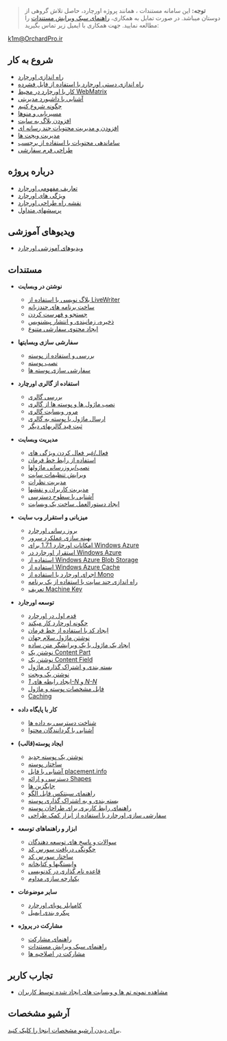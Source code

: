 > **توجه:** این سامانه مستندات ، همانند پروژه اورچارد، حاصل تلاش گروهی از دوستان میباشد.
در صورت تمایل به همکاری، [راهنمای سبک ویرایش مستندات](مستندات/راهنمای-سبک-ویرایش-مستندات) را مطالعه نمایید.
جهت همکاری با ایمیل زیر تماس بگیرید:

k1m@OrchardPro.ir

## شروع به کار ##
* [راه اندازی اورچارد](مستندات/راه-اندازی-اورچارد)
* [راه اندازی دستی اورچارد با استفاده از فایل فشرده](مستندات/راه-اندازی-دستی-اورچارد-با-استفاده-از-فایل-فشرده)
* [کار با اورچارد در محیط WebMatrix](مستندات/کار-با-اورچارد-در-محیط-WebMatrix)
* [آشنایی با داشبورد مدیریتی](مستندات/آشنایی-با-داشبورد-مدیریتی)
* [چگونه شروع کنیم](مستندات/چگونه-شروع-کنیم)
* [مسیریابی و منوها](مستندات/مسیریابی-و-منوها)
* [افزودن بلاگ به سایت](مستندات/افزودن-بلاگ-به-سایت)
* [افزودن و مدیریت محتویات چند رسانه ای](مستندات/افزودن-و-مدیریت-محتویات-چند-رسانه-ای)
* [مدیریت ویجت ها](مستندات/مدیریت-ویجت-ها)
* [ساماندهی محتویات با استفاده از برچسب](مستندات/ساماندهی-محتویات-بااستفاده-از-برچسب)
* [طراحی فرم سفارشی](مستندات/طراحی-فرم-سفارشی "استفاده از فرم های سفارشی برای ایجاد صفحه اشتراک و تماس با ما")

## درباره پروژه ##
* [تعاریف مفهومی اورچارد](مستندات/تعاریف-مفهومی-اورچارد)
* [ویژگی های اورچارد](مستندات/ویژگی-های-اورچارد "یک راهنمای کلی برای تمام ماژول ها و ویژگی های ساخته شده در اورچارد")
* [نقشه راه طراحی اورچارد](مستندات/نقشه-راه-طراحی-اورچارد)
* [پرسشهای متداول](مستندات/پرسشهای-متداول)

## ویدیوهای آموزشی ##

* [ویدیوهای آموزشی اورچارد](مستندات/ویدیوهای-آموزشی-اورچارد)

## مستندات ##

* **نوشتن در وبسایت**
    * [بلاگ نویسی با استفاده از LiveWriter](مستندات/بلاگ-نویسی-با-استفاده-از-LiveWriter)
    * [ساخت برنامه های چندزبانه](مستندات/ساخت-برنامه-های-چندزبانه)
    * [جستجو و فهرست کردن](مستندات/جستجو-و-فهرست-کردن)
    * [ذخیره، زمانبندی و انتشار پیشنویس](مستندات/ذخیره-زمانبندی-و-انتشار-پیشنویس)
    * [ایجاد محتوی سفارشی متنوع](مستندات/ایجاد-محتوی-سفارشی-متنوع)


* **سفارشی سازی وبسایتها**
    * [بررسی و استفاده از پوسته](مستندات/Previewing-and-applying-a-theme)
    * [نصب پوسته](مستندات/Installing-themes)
    * [سفارشی سازی پوسته ها](مستندات/Customizing-the-default-theme)


* **استفاده از گالری اورچارد**
    * [بررسی گالری](مستندات/Gallery-overview)
    * [نصب ماژول ها و پوسته ها از گالری](مستندات/Installing-modules-and-themes-from-the-gallery)
    * [مرور وبسایت گالری](مستندات/Browsing-the-gallery-web-site)
    * [ارسال ماژول یا پوسته به گالری](مستندات/Contributing-a-module-or-theme-to-the-gallery)
    * [ثبت فید گالریهای دیگر](مستندات/Module-gallery-feeds)


* **مدیریت وبسایت**
    * [فعال/غیر فعال کردن ویژگی های](مستندات/Enabling-and-disabling-features)
    * [استفاده از رابط خط فرمان](مستندات/Using-the-command-line-interface)
    * [نصب/بروزرسانی ماژولها](مستندات/Installing-and-upgrading-modules)
    * [ویرایش تنظیمات سایت](مستندات/Modifying-site-settings)
    * [مدیریت نظرات](مستندات/Moderating-comments)
    * [مدیریت کاربران و نقشها](مستندات/Managing-users-and-roles)
    * [آشنایی با سطوح دسترسی](مستندات/Understanding-permissions)
    * [ایجاد دستورالعمل ساخت یک وبسایت](مستندات/Making-a-Web-Site-Recipe)


* **میزبانی و استقرار وب سایت**
    * [بروز رسانی اورچارد](مستندات/Upgrading-a-site-to-a-new-version-of-Orchard)
    * [بهینه سازی عملکرد سرور](مستندات/Optimizing-Performance-of-Orchard-with-Shared-Hosting)
    * [امکانات اورچارد 1.7.1 برای Windows Azure](مستندات/Whats-new-for-Windows-Azure-in-Orchard-1-7-1)
    * [استقرار اورچارد در Windows Azure](مستندات/Deploying-Orchard-to-Windows-Azure)
	* [استفاده از Windows Azure Blob Storage](مستندات/Using-Windows-Azure-Blob-Storage)
	* [استفاده از Windows Azure Cache](مستندات/Using-Windows-Azure-Cache)
    * [اجرای اورچارد یا استفاده از Mono](مستندات/Running-Orchard-on-Mono)
    * [راه اندازی چند سایت با استفاده از یک برنامه](مستندات/Setting-up-a-multi-tenant-orchard-site)
    * [تعریف Machine Key](مستندات/Setting-up-a-machine-key)


* **توسعه اورجارد**
    * [قدم اول در اورچارد](مستندات/First-steps-into-Orchard)
    * [چگونه اورچارد کار میکند](مستندات/How-Orchard-works)
    * [ایجاد کد با استفاده از خط فرمان](مستندات/Command-line-scaffolding)
    * [نوشتن ماژول سلام جهان](مستندات/Building-a-hello-world-module)
    * [ایجاد یک ماژول با یک ویرایشگر متن ساده](مستندات/Creating-a-module-with-a-simple-text-editor)
    * [نوشتن یک Content Part](مستندات/Writing-a-content-part)
    * [نوشتن یک Content Field](مستندات/Creating-a-custom-field-type)
    * [بسته بندی و اشتراک گذاری ماژول](مستندات/Packaging-and-sharing-a-module)
    * [نوشتن یک ویجت](مستندات/Writing-a-widget)
    * [ایجاد رابطه های  _1-N_ و _N-N_](مستندات/Creating-1-n-and-n-n-relations)
    * [فایل مشخصات پوسته و ماژول](مستندات/manifest-files)
    * [Caching](مستندات/Caching)


* **کار با پایگاه داده**
    * [شناخت دسترسی به داده ها](مستندات/Understanding-data-access)
    * [آشنایی با گردانندگان محتوا](مستندات/Understanding-content-handlers)
<!-- ** [Understanding Content Drivers](مستندات/Understanding-content-drivers) (TBD) -->

* **ایجاد پوسته(قالب)**
    * [نوشتن یک پوسته جدید](مستندات/Writing-a-new-theme)
    * [ساختار پوسته](مستندات/Anatomy-of-a-theme)
    * [آشنایی با فایل placement.info](مستندات/Understanding-placement-info)
    * [دسترسی و ارائه Shapes](مستندات/Accessing-and-rendering-shapes)
    * [جایگزین ها](مستندات/Alternates)
    * [راهنمای سینتکس فایل الگو](مستندات/Template-file-syntax-guide)
    * [بسته بندی و به اشتراک گذاری پوسته](مستندات/Packaging-and-sharing-themes)
    * [راهنمای رابط کاربری برای طراحان پوسته](مستندات/UI-guidelines-for-theme-authors)
    * [سفارشی سازی اورچارد با استفاده از ابزار کمک طراحی](مستندات/Customizing-Orchard-using-Designer-Helper-Tools)


* **ابزار و راهنماهای توسعه**
    * [سوالات و پاسخ های توسعه دهندگان](مستندات/Developer-FAQ)
    * [چگونگی دریافت سورس کد](مستندات/Setting-up-a-source-enlistment)
    * [ساختار سورس کد](مستندات/Source-code-organization)
    * [وابستگیها و کتابخانه](مستندات/Orchard-dependencies-and-libraries)
    * [قاعده نام گذاری در کدنویسی](مستندات/Code-conventions)
    * [یکپارچه سازی مداوم](مستندات/Continuous-integration)


* **سایر موضوعات**
    * [کامپایلر پویای اورچارد](مستندات/Orchard-module-loader-and-dynamic-compilation)
    * [پیکره بندی ایمیل](مستندات/Configuring-Email)


* **مشارکت در پروژه**
    * [راهنمای مشارکت](مستندات/Contributing-documentation)
    * [راهنمای سبک ویرایش مستندات](مستندات/راهنمای-سبک-ویرایش-مستندات)
    * [مشارکت در اصلاحیه ها](مستندات/Contributing-patches)

## تجارب کاربر ##
* [مشاهده نمونه تم ها و وبسایت های ایجاد شده توسط کاربران](مستندات/walkthroughs)

## آرشیو مشخصات ##

[برای دیدن آرشیو مشخصات اینجا را کلیک کنید](مستندات/archived-specs).
